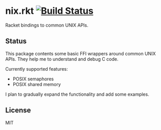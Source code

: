 # nix.rkt  [![Build Status](https://travis-ci.org/jubnzv/nix.rkt.svg?branch=master)](https://travis-ci.org/jubnzv/nix.rkt)

Racket bindings to common UNIX APIs.

## Status

This package contents some basic FFI wrappers around common UNIX APIs. They help me to understand and debug C code.

Currently supported features:
* POSIX semaphores
* POSIX shared memory

I plan to gradually expand the functionality and add some examples.

## License

MIT
